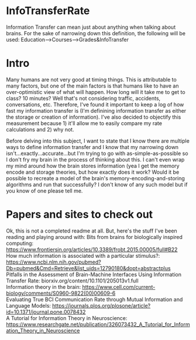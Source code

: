 # InfoTransferRate
Information Transfer can mean just about anything when talking about brains. For the sake of narrowing down this definition, the following will be used: Education-->Courses-->Grades&amp;InfoTransfer

# Intro
Many humans are not very good at timing things. This is attributable to many factors, but one of the main factors is that humans like to have an over-optimistic view of what will happen. How long will it take me to get to class? 10 minutes? Well that's not considering traffic, accidents, conversations, etc. Therefore, I've found it important to keep a log of how fast my information transfer is (I'm definining information transfer as either the storage or creation of information). I've also decided to objectify this measurement because 1) it'll allow me to easily compare my rate calculations and 2) why not.     

Before delving into this subject, I want to state that I know there are multiple ways to define information transfer and I know that my narrowing down isn't...exactly...accurate...but I'm trying to go with as-simple-as-possible so I don't fry my brain in the process of thinking about this. I can't even wrap my mind around how the brain stores information (yea I get the memory encode and storage theories, but how exactly does it work? Would it be possible to recreate a model of the brain's memory-encoding-and-storing algorithms and run that successfully? I don't know of any such model but if you know of one please tell me.

# Papers and sites to check out
Ok, this is not a completed readme at all. But, here's the stuff I've been reading and playing around with:
Bits from brains for biologically inspired computing: https://www.frontiersin.org/articles/10.3389/frobt.2015.00005/full#B22      
How much information is associated with a particular stimulus?: https://www.ncbi.nlm.nih.gov/pubmed?Db=pubmed&Cmd=Retrieve&list_uids=12790180&dopt=abstractplus      
Pitfalls in the Assessment of Brain-Machine Interfaces Using Information Transfer Rate: biorxiv.org/content/10.1101/205013v1.full      
Information theory in the brain: https://www.cell.com/current-biology/comments/S0960-9822(00)00609-6     
Evaluating True BCI Communication Rate through Mutual Information and Language Models: https://journals.plos.org/plosone/article?id=10.1371/journal.pone.0078432     
A Tutorial for Information Theory in Neuroscience: https://www.researchgate.net/publication/326073432_A_Tutorial_for_Information_Theory_in_Neuroscience    
